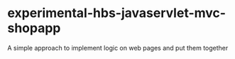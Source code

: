 # experimental-hbs-javaservlet-mvc-shopapp
A simple approach to implement logic on web pages and put them together 
